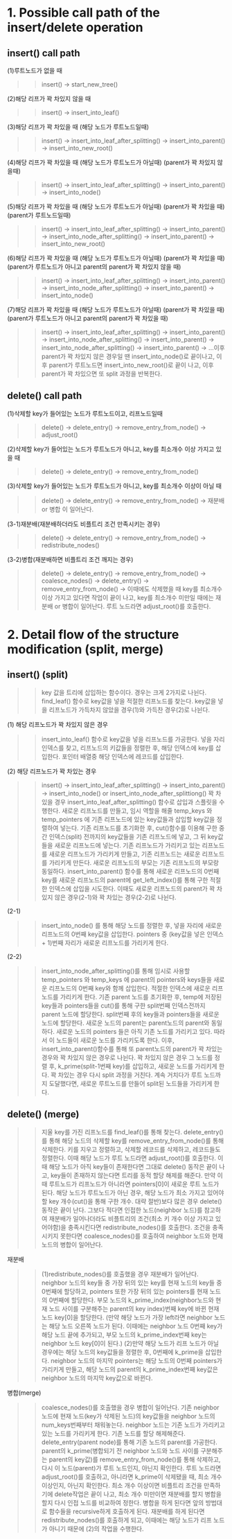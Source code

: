 # 1. Possible call path of the insert/delete operation 

## insert() call path
(1)루트노드가 없을 때
>>insert() -> start_new_tree()

(2)해당 리프가 꽉 차있지 않을 때
>>insert() -> insert_into_leaf() 

(3)해당 리프가 꽉 차있을 때 (해당 노드가 루트노드일때)
>>insert() -> insert_into_leaf_after_splitting() -> insert_into_parent() -> insert_into_new_root()

(4)해당 리프가 꽉 차있을 때 (해당 노드가 루트노드가 아닐때) (parent가 꽉 차있지 않을때)
>>insert() -> insert_into_leaf_after_splitting() -> insert_into_parent() -> insert_into_node()

(5)해당 리프가 꽉 차있을 때 (해당 노드가 루트노드가 아닐때) (parent가 꽉 차있을 때) (parent가 루트노드일때)
>>insert() -> insert_into_leaf_after_splitting() -> insert_into_parent() -> insert_into_node_after_splitting() -> insert_into_parent() -> insert_into_new_root()

(6)해당 리프가 꽉 차있을 때 (해당 노드가 루트노드가 아닐때) (parent가 꽉 차있을 때) (parent가 루트노드가 아니고 parent의 parent가 꽉 차있지 않을 때)  
>>insert() -> insert_into_leaf_after_splitting() -> insert_into_parent() -> insert_into_node_after_splitting() -> insert_into_parent() -> insert_into_node()

(7)해당 리프가 꽉 차있을 때 (해당 노드가 루트노드가 아닐때) (parent가 꽉 차있을 때) (parent가 루트노드가 아니고 parent의 parent가 꽉 차있을 때)
>>insert() -> insert_into_leaf_after_splitting() -> insert_into_parent() -> insert_into_node_after_splitting() -> insert_into_parent() -> insert_into_node_after_splitting() -> insert_into_parent() -> ...이후 parent가 꽉 차있지 않은 경우일 땐 insert_into_node()로 끝이나고, 이후 parent가 루트노드면 insert_into_new_root()로 끝이 나고, 이후 parent가 꽉  차있으면 또 split 과정을 반복한다.






## delete() call path
(1)삭제할 key가 들어있는 노드가 루트노드이고, 리프노드일때
>>delete() -> delete_entry() -> remove_entry_from_node() -> adjust_root() 

(2)삭제할 key가 들어있는 노드가 루트노드가 아니고, key를 최소개수 이상 가지고 있을 때
>>delete() -> delete_entry() -> remove_entry_from_node()

(3)삭제할 key가 들어있는 노드가 루트노드가 아니고, key를 최소개수 이상이 아닐 때
>>delete() -> delete_entry() -> remove_entry_from_node() -> 재분배 or 병합 이 일어난다. 

(3-1)재분배(재분배하더라도 비플트리 조건 만족시키는 경우)
>>delete() -> delete_entry() -> remove_entry_from_node() -> redistribute_nodes()

(3-2)병합(재분배하면 비플트리 조건 깨지는 경우)
>>delete() -> delete_entry() -> remove_entry_from_node() -> coalesce_nodes() -> delete_entry() -> remove_entry_from_node() -> 이때에도 삭제했을 때 key를 최소개수 이상 가지고 있다면 작업이 끝이 나고, key를 최소개수 미만일 때에는 재분배 or 병합이 일어난다. 루트 노드라면 adjust_root()를 호출한다.






# 2. Detail flow of the structure modification (split, merge)

## insert() (split)
>>key 값을 트리에 삽입하는 함수이다. 경우는 크게 2가지로 나뉜다. find_leaf() 함수로 key값을 넣을 적절한 리프노드를 찾는다. key값을 넣을 리프노드가 가득차지 않았을 경우(1)와 가득찬 경우(2)로 나뉜다.

(1) 해당 리프노드가 꽉 차있지 않은 경우
>>insert_into_leaf() 함수로 key값을 넣을 리프노드를 가공한다. 넣을 자리 인덱스를 찾고, 리프노드의 키값들을 정렬한 후, 해당 인덱스에 key를 삽입한다. 포인터 배열중 해당 인덱스에 레코드를 삽입한다. 

(2) 해당 리프노드가 꽉 차있는 경우
>>insert() -> insert_into_leaf_after_splitting() -> insert_into_parent() -> insert_into_node() or insert_into_node_after_splittiong() 
꽉 차있을 경우 insert_into_leaf_after_splitting() 함수로 삽입과 스플릿을 수행한다. 새로운 리프노드를 만들고, 임시 역할을 해줄 temp_keys 와 temp_pointers 에 기존 리프노드에 있는 key값들과 삽입할 key값을 정렬하여 넣는다. 기존 리프노드를 초기화한 후, cut()함수를 이용해 구한 중간 인덱스(split) 전까지의 key값들을 기존 리프노드에 넣고, 그 뒤 key값들을 새로운 리프노드에 넣는다. 기존 리프노드가 가리키고 있는 리프노드를 새로운 리프노드가 가리키게 만들고, 기존 리프노드는 새로운 리프노드를 가리키게 만든다. 새로운 리프노드의 부모는 기존 리프노드의 부모랑 동일하다. insert_into_parent() 함수를 통해 새로운 리프노드의 0번째 key를 새로운 리프노드의 parent에 get_left_index()를 통해 구한 적절한 인덱스에 삽입을 시도한다. 이때도 새로운 리프노드의 parent가 꽉 차있지 않은 경우(2-1)와 꽉 차있는 경우(2-2)로 나뉜다.

(2-1)
>>insert_into_node() 를 통해 해당 노드를 정렬한 후, 넣을 자리에 새로운 리프노드의 0번째 key값을 삽입한다. pointers 중 (key값을 넣은 인덱스 + 1)번째 자리가 새로운 리프노드를 가리키게 한다.   

(2-2)
>>insert_into_node_after_splitting()를 통해 임시로 사용할 temp_pointers 와 temp_keys 에 parent의 pointers와 keys들을 새로운 리프노드의 0번째 key와 함께 삽입한다. 적절한 인덱스에 새로운 리프노드를 가리키게 한다. 기존 parent 노드를 초기화한 후, temp에 저장된  key들과 pointers들을 cut()를 통해 구한 split번째 인덱스전까지 parent 노드에 할당한다. split번째 후의 key들과 pointers들을 새로운 노드에 할당한다. 새로운 노드의 parent는 parent노드의 parent와 동일하다. 새로운 노드의 pointers 들은 아직 기존 노드를 가리키고 있다. 따라서 이 노드들이 새로운 노드를 가리키도록 한다. 이후, insert_into_parent()함수를 통해 또 parent노드의 parent가 꽉 차있는 경우와 꽉 차있지 않은 경우로 나뉜다. 꽉 차있지 않은 경우 그 노드를 정렬 후, k_prime(split-1번째 key)를 삽입하고, 새로운 노드를 가리키게 한다. 꽉 차있는 경우 다시 split 과정을 거친다. 계속 거치다가 루트 노드까지 도달했다면, 새로운 루트노드를 만들어 split된 노드들을 가리키게 한다.


## delete() (merge)
>>지울 key를 가진 리프노드를 find_leaf()를 통해 찾는다. delete_entry()를 통해 해당 노드의 삭제할 key를 remove_entry_from_node()를 통해 삭제한다. 키를 지우고 정렬하고, 삭제할 레코드를 삭제하고, 레코드들도 정렬한다. 이때 해당 노드가 루트 노드라면 adjust_root()를 호출한다. 이때 해당 노드가 아직 key들이 존재한다면 그대로 delete() 동작은 끝이 나고, key들이 존재하지 않는다면 트리를 동적 할당 해제를 해준다. 만약 이때 루트노드가 리프노드가 아니라면 pointers[0]이 새로운 루트 노드가 된다. 해당 노드가 루트노드가 아닌 경우, 해당 노드가 최소 가지고 있어야할 key 개수(cut()을 통해 구한 개수. 대략 절반)보다 많은 경우 delete() 동작은 끝이 난다. 그보다 적다면 인접한 노드(neighbor 노드)를 참고하여 재분배가 일어나더라도 비플트리의 조건(최소 키 개수 이상 가지고 있어야함)을 충족시킨다면 redistribute_nodes()를 호출한다. 조건을 충족시키지 못한다면 coalesce_nodes()를 호출하여 neighbor 노드와 현재 노드의 병합이 일어난다. 

재분배
>>(1)redistribute_nodes()를 호출했을 경우 재분배가 일어난다. neighbor 노드의 key들 중 가장 뒤의 있는 key를 현재 노드의 key들 중 0번째에 할당하고, pointers 또한 가장 뒤의 있는 pointers를 현재 노드의 0번째에 할당한다. 부모 노드의 k_prime_index(neighbor노드와 현재 노드 사이를 구분해주는 parent의 key index)번째 key에 바뀐 현재 노드 key[0]을 할당한다. (만약 해당 노드가 가장 left라면 neighbor 노드는 해당 노드 오른쪽 노드가 된다. 이때에는 neighbor 노드 0번째 key가 해당 노드 끝에 추가되고, 부모 노드의 k_prime_index번째 key는 neighbor 노드 key[0]이 된다.) 
(2)만약 해당 노드가 리프 노드가 아닐 경우에는 해당 노드의 key값들을 정렬한 후, 0번째에  k_prime을 삽입한다. neighbor 노드의 마지막 pointers는 해당 노드의 0번째 pointers가 가리키게 만들고, 해당 노드의 parent의 k_prime_index번째 key값은 neighbor 노드의 마지막 key값으로 바뀐다. 

병합(merge)
>>coalesce_nodes()를 호출했을 경우 병합이 일어난다. 기존 neighbor 노드에 현재 노드(key가 삭제된 노드)의 key값들을 neighbor 노드의 num_keys번째부터 채워놓는다. neighbor 노드는 기존 노드가 가리키고 있는 노드를 가리키게 한다. 기존 노드를 할당 해제해준다. delete_entry(parent node)를 통해 기존 노드의 parent를 가공한다. parent의 k_prime(병합되기 전 neighbor 노드와 노드 사이를 구분해주는 parent의 key값)를 remove_entry_from_node()를 통해 삭제하고, 다시 이 노드(parent)가 루트 노드인지, 아닌지 확인한다. 루트 노드라면 adjust_root()를 호출하고, 아니라면 k_prime이 삭제됐을 때, 최소 개수 이상인지, 아닌지 확인한다. 최소 개수 이상이면 비플트리 조건을 만족하기에 delete작업은 끝이 나고, 최소 개수 미만이면 재분배를 할지 병합을 할지 다시 인접 노드를 비교하여 정한다. 병합을 하게 된다면 앞의 방법대로 함수들을 recursive하게 호출하게 된다. 재분배를 하게 된다면 redistribute_nodes()를 호출하게 되고, 이때에는 해당 노드가 리프 노드가 아니기 때문에 (2)의 작업을 수행한다. 

